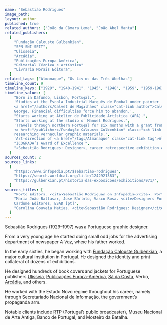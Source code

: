 ```yaml
---
name: "Sebastião Rodrigues"
image_path:
layout: author
published: true
related_authors: ["João da Câmara Leme", "João Abel Manta"]
related_publishers:
  [
    "Fundação Calouste Gulbenkian",
    "SPN-SNI-SEIT",
    "Ulisseia",
    "Arcádia",
    "Publicações Europa América",
    "Editorial Técnica e Artística",
    "Livraria Morais Editora",
  ]
related_tags: ["Almanaque", "Os Livros das Três Abelhas"]
timeline_count: 9
timeline_keys: ["1929", "1940-1941", "1945", "1948", "1959", "1959-1961", "1991", "1995"]
timeline_values: [
    "Born in Dafundo, Lisbon, Portugal.",
    'Studies at the Escola Industrial Marquês de Pombal under painter
    <a href="/authors/Calvet de Magalhães" class="cat-link author">Calvet de Magalhães</a> and architect Frederico
    George. Financial difficulties force him to abandon.',
    "Starts working at Atelier de Publicidade Artística (APA).",
    "Starts working at the studio of Manuel Rodrigues.",
    'Travels through northern Portugal for six months with a grant from
    <a href="/publishers/Fundação Calouste Gulbenkian" class="cat-link publisher">Fundação Calouste Gulbenkian</a>,
    researching vernacular graphic materials.',
    'Art-direction of <a href="/tags/Almanaque" class="cat-link tag">Almanaque</a> magazine.',
    "ICOGRADA’s Award of Excellence.",
    "«Sebastião Rodrigues: Designer», career retrospective exhibition at Fundação Calouste Gulbenkian.",
  ]
sources_count: 2
sources_links:
  [
    "https://www.infopedia.pt/$sebastiao-rodrigues",
    "https://search.worldcat.org/title/1242921383",
    "https://gulbenkian.pt/historia-das-exposicoes/exhibitions/971/",
  ]
sources_titles: [
    "Porto Editora. <cite>Sebastião Rodrigues on Infopédia</cite>. Porto Editora [pt]",
    "Maria João Baltasar, José Bártolo, Vasco Rosa. <cite>Designers Portugueses: Sebastião Rodrigues</cite> (2016).
    Cardume Editores, ESAD [pt]",
    "Carolina Gouveia Matias. <cite>Sebastião Rodrigues: Designer</cite> (2019). Fundação Calouste Gulbenkian [pt]",
  ]
---
```


Sebastião Rodrigues (1929–1997) was a Portuguese graphic designer.

From a very young age he started doing small odd jobs for the advertising department of newspaper _A Voz_, where his father worked.

In the early sixties, he began working with <a class="text cat-link publisher" href="/publishers/Fundação Calouste Gulbenkian/">Fundação Calouste Gulbenkian</a>, a major cultural institution in Portugal. He designed the identity and print collateral of dozens of exhibitions.

He designed hundreds of book covers and jackets for Portuguese publishers <a class="text cat-link publisher" href="/publishers/Ulisseia/">Ulisseia</a>, <a class="text cat-link publisher" href="/publishers/Publicações Europa-América/">Publicações Europa-América</a>, <a class="text cat-link publisher" href="/publishers/Sá da Costa/">Sá da Costa</a>, Verbo, <a class="text cat-link publisher" href="/publishers/Arcádia/">Arcádia</a>, and others.

He worked with the Estado Novo regime throughout his career, namely through Secretariado Nacional de Informação, the government’s propaganda arm.

Notable clients include <a class="text cat-link publisher" href="/publishers/RTP/">RTP</a> (Portugal’s public broadcaster), Museu Nacional de Arte Antiga, Banco de Portugal, and Mosteiro da Batalha.
